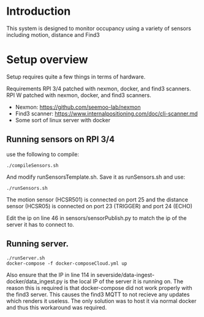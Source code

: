 # Introduction
This system is designed to monitor occupancy using a variety of sensors including motion, distance and Find3

# Setup overview
Setup requires quite a few things in terms of hardware.

Requirements
RPI 3/4 patched with nexmon, docker, and find3 scanners.
RPI W patched with nexmon, docker, and find3 scanners.

- Nexmon: https://github.com/seemoo-lab/nexmon
- Find3 scanner: https://www.internalpositioning.com/doc/cli-scanner.md
- Some sort of linux server with docker

## Running sensors on RPI 3/4
use the following to compile:
```
./compileSensors.sh
```
And modify runSensorsTemplate.sh. Save it as runSensors.sh and use:
```
./runSensors.sh
```
The motion sensor (HCSR501) is connected on port 25 and the distance sensor (HCSR05) is connected on port 23 (TRIGGER) and port 24 (ECHO)

Edit the ip on line 46 in sensors/sensorPublish.py to match the ip of the server it has to connect to.

## Running server.
```
./runServer.sh
docker-compose -f docker-composeCloud.yml up
```

Also ensure that the IP in line 114 in severside/data-ingest-docker/data_ingest.py is the local IP of the server it is running on. The reason this is required is that docker-compose did not work properly with the find3 server. This causes the find3 MQTT to not recieve any updates which renders it useless. The only solution was to host it via normal docker and thus this workaround was required.
